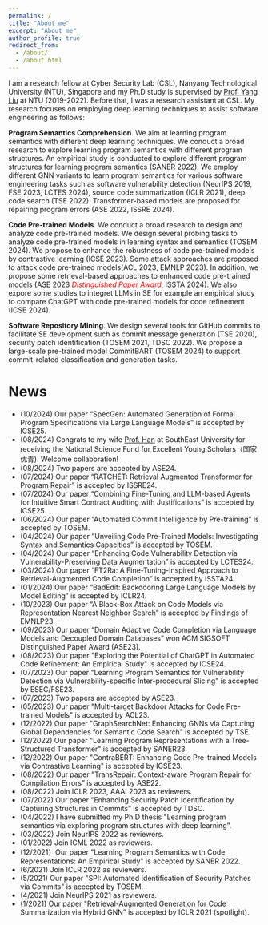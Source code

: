 ```yaml
---
permalink: /
title: "About me"
excerpt: "About me"
author_profile: true
redirect_from: 
  - /about/
  - /about.html
---
```


I am a research fellow at Cyber Security Lab (CSL), Nanyang Technological University (NTU), Singapore and my Ph.D study is supervised by [Prof. Yang Liu](https://personal.ntu.edu.sg/yangliu/) at NTU (2019-2022). Before that, I was a research assistant at CSL. My research focuses on employing deep learning techniques to assist software engineering as follows:


<strong>Program Semantics Comprehension</strong>. We aim at learning program semantics with different deep learning techniques. We conduct a broad research to explore learning program semantics with different program structures. An empirical study is conducted to explore different program structures for learning program semantics (SANER 2022). We employ different GNN variants to learn program semantics for various software engineering tasks such as software vulnerability detection (NeurIPS 2019, FSE 2023, LCTES 2024), source code summarization (ICLR 2021), deep code search (TSE 2022). Transformer-based models are proposed for repairing program errors (ASE 2022, ISSRE 2024). 

<strong>Code Pre-trained Models</strong>. We conduct a broad research to design and analyze code pre-trained models. We design several probing tasks to
analyze code pre-trained models in learning syntax and semantics (TOSEM 2024). We propose to enhance the robustness of code pre-trained models by contrastive learning (ICSE 2023). Some attack approaches are proposed to attack code pre-trained models(ACL 2023, EMNLP 2023). In addition, we propose some retrieval-based approaches to enhanced code pre-trained models (ASE 2023 <span style="color:red">*Distinguished Paper Award*</span>, ISSTA 2024). We also expore some studies to integret LLMs in SE for example an empirical study to compare ChatGPT with code pre-trained models for code refinement (ICSE 2024).


<strong>Software Repository Mining</strong>. We design several tools for GitHub commits to facilitate SE development such as commit message generation (TSE 2020), security patch identification (TOSEM 2021, TDSC 2022). We propose a large-scale pre-trained model CommitBART (TOSEM 2024) to support commit-related classification and generation tasks. 



News
======
*  (10/2024) Our paper “SpecGen: Automated Generation of Formal Program Specifications via Large Language Models” is accepted by ICSE25.
*  (08/2024) Congrats to my wife [Prof. Han](https://radio.seu.edu.cn/2023/1025/c19938a469679/page.htm) at SouthEast University for receiving the National Science Fund for Excellent Young Scholars（国家优青). Welcome collaboration!
*  (08/2024) Two papers are accepted by ASE24.
*  (07/2024) Our paper “RATCHET: Retrieval Augmented Transformer for Program Repair” is accepted by ISSRE24.
*  (07/2024) Our paper “Combining Fine-Tuning and LLM-based Agents for Intuitive Smart Contract Auditing with Justifications” is accepted by ICSE25.
*  (06/2024) Our paper “Automated Commit Intelligence by Pre-training” is accepted by TOSEM.
*  (04/2024) Our paper “Unveiling Code Pre-Trained Models: Investigating Syntax and Semantics Capacities” is accepted by TOSEM.
*  (04/2024) Our paper “Enhancing Code Vulnerability Detection via Vulnerability-Preserving Data Augmentation” is accepted by LCTES24.
*  (03/2024) Our paper “FT2Ra: A Fine-Tuning-Inspired Approach to Retrieval-Augmented Code Completion” is accepted by ISSTA24.
*  (01/2024) Our paper “BadEdit: Backdooring Large Language Models by Model Editing” is accepted by ICLR24.
*  (10/2023) Our paper “A Black-Box Attack on Code Models via Representation Nearest Neighbor Search” is accepted by Findings of EMNLP23.
*  (09/2023) Our paper “Domain Adaptive Code Completion via Language Models and Decoupled Domain Databases” won ACM SIGSOFT Distinguished Paper Award (ASE23).
*  (08/2023) Our paper "Exploring the Potential of ChatGPT in Automated Code Refinement: An Empirical Study" is accepted by ICSE24.
*  (07/2023) Our paper "Learning Program Semantics for Vulnerability Detection via Vulnerability-specific Inter-procedural Slicing" is accepted by ESEC/FSE23.
*  (07/2023) Two papers are accepted by ASE23.
*  (05/2023) Our paper "Multi-target Backdoor Attacks for Code Pre-trained Models" is accepted by ACL23.
*  (12/2022) Our paper "GraphSearchNet: Enhancing GNNs via Capturing Global Dependencies for Semantic Code Search" is accepted by TSE.
*  (12/2022) Our paper "Learning Program Representations with a Tree-Structured Transformer" is accepted by SANER23.
*  (12/2022) Our paper "ContraBERT: Enhancing Code Pre-trained Models via Contrastive Learning" is accepted by ICSE23.
*  (08/2022) Our paper "TransRepair: Context-aware Program Repair for Compilation Errors” is accepted by ASE22.
*  (08/2022) Join ICLR 2023, AAAI 2023 as reviewers.
*  (07/2022) Our paper "Enhancing Security Patch Identification by Capturing Structures in Commits” is accepted by TDSC.
*  (04/2022) I have submitted my Ph.D thesis "Learning program semantics via exploring program structures with deep learning”.
*  (03/2022) Join NeurIPS 2022 as reviewers.
*  (01/2022) Join ICML 2022 as reviewers.
*  (12/2021）Our paper "Learning Program Semantics with Code Representations: An Empirical Study" is accepted by SANER 2022.
*  (6/2021) Join ICLR 2022 as reviewers.
*  (5/2021) Our paper "SPI: Automated Identification of Security Patches via Commits" is accepted by TOSEM.
*  (4/2021) Join NeurIPS 2021 as reviewers.
*  (1/2021) Our paper "Retrieval-Augmented Generation for Code Summarization via Hybrid GNN” is accepted by ICLR 2021 (spotlight).
